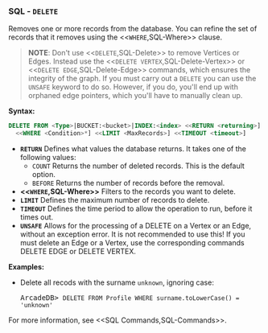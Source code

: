 
### SQL - `DELETE`

Removes one or more records from the database.  You can refine the set of records that it removes using the <<`WHERE`,SQL-Where>> clause.

>**NOTE**: Don't use <<`DELETE`,SQL-Delete>> to remove Vertices or Edges. Instead use the <<`DELETE VERTEX`,SQL-Delete-Vertex>> or <<`DELETE EDGE`,SQL-Delete-Edge>> commands, which ensures the integrity of the graph. If you must carry out a `DELETE` you can use the `UNSAFE` keyword to do so. However, if you do, you'll end up with orphaned edge pointers, which you'll have to manually clean up.

**Syntax:**

```sql
DELETE FROM <Type>|BUCKET:<bucket>|INDEX:<index> <<RETURN <returning>]
  <<WHERE <Condition>*] <<LIMIT <MaxRecords>] <<TIMEOUT <timeout>]
```
- **`RETURN`** Defines  what values the database returns.  It takes one of the following values:
  - `COUNT` Returns the number of deleted records.  This is the default option.
  - `BEFORE` Returns the number of records before the removal.
- **<<`WHERE`,SQL-Where>>** Filters to the records you want to delete.
- **`LIMIT`** Defines the maximum number of records to delete.
- **`TIMEOUT`** Defines the time period to allow the operation to run, before it times out.
- **`UNSAFE`** Allows for the processing of a DELETE on a Vertex or an Edge, without an exception error. It is not recommended to use this! If you must delete an Edge or a Vertex, use the corresponding commands DELETE EDGE or DELETE VERTEX.   

**Examples:**

- Delete all recods with the surname `unknown`, ignoring case:

  <pre>
  ArcadeDB> <code type="lang-sql userinput">DELETE FROM Profile WHERE surname.toLowerCase() = 'unknown'</code>
  </pre>

For more information, see <<SQL Commands,SQL-Commands>>.


